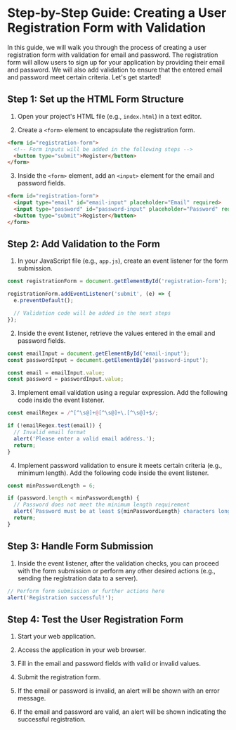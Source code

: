 # Step-by-Step Guide: Creating a User Registration Form with Validation

In this guide, we will walk you through the process of creating a user registration form with validation for email and password. The registration form will allow users to sign up for your application by providing their email and password. We will also add validation to ensure that the entered email and password meet certain criteria. Let's get started!

## Step 1: Set up the HTML Form Structure

1. Open your project's HTML file (e.g., `index.html`) in a text editor.

2. Create a `<form>` element to encapsulate the registration form.

```html
<form id="registration-form">
  <!-- Form inputs will be added in the following steps -->
  <button type="submit">Register</button>
</form>
```

3. Inside the `<form>` element, add an `<input>` element for the email and password fields.

```html
<form id="registration-form">
  <input type="email" id="email-input" placeholder="Email" required>
  <input type="password" id="password-input" placeholder="Password" required>
  <button type="submit">Register</button>
</form>
```

## Step 2: Add Validation to the Form

1. In your JavaScript file (e.g., `app.js`), create an event listener for the form submission.

```javascript
const registrationForm = document.getElementById('registration-form');

registrationForm.addEventListener('submit', (e) => {
  e.preventDefault();

  // Validation code will be added in the next steps
});
```

2. Inside the event listener, retrieve the values entered in the email and password fields.

```javascript
const emailInput = document.getElementById('email-input');
const passwordInput = document.getElementById('password-input');

const email = emailInput.value;
const password = passwordInput.value;
```

3. Implement email validation using a regular expression. Add the following code inside the event listener.

```javascript
const emailRegex = /^[^\s@]+@[^\s@]+\.[^\s@]+$/;

if (!emailRegex.test(email)) {
  // Invalid email format
  alert('Please enter a valid email address.');
  return;
}
```

4. Implement password validation to ensure it meets certain criteria (e.g., minimum length). Add the following code inside the event listener.

```javascript
const minPasswordLength = 6;

if (password.length < minPasswordLength) {
  // Password does not meet the minimum length requirement
  alert(`Password must be at least ${minPasswordLength} characters long.`);
  return;
}
```

## Step 3: Handle Form Submission

1. Inside the event listener, after the validation checks, you can proceed with the form submission or perform any other desired actions (e.g., sending the registration data to a server).

```javascript
// Perform form submission or further actions here
alert('Registration successful!');
```

## Step 4: Test the User Registration Form

1. Start your web application.

2. Access the application in your web browser.

3. Fill in the email and password fields with valid or invalid values.

4. Submit the registration form.

5. If the email or password is invalid, an alert will be shown with an error message.

6. If the email and password are valid, an alert will be shown indicating the successful registration.

